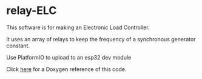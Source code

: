 # relay-ELC

This software is for making an Electronic Load Controller.

It uses an array of relays to keep the frequency of a synchronous generator constant.

Use PlatformIO to upload to an esp32 dev module

Click [here](https://joshua-8.github.io/relay-ELC/annotated.html) for a Doxygen reference of this code.

